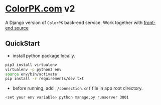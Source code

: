 # [ColorPK.com](https://www.colorpk.com) v2

A Django version of `ColorPK` back-end service. Work together with [front-end source](https://github.com/im6/vp2-ui)

## QuickStart

* install python package locally.

```sh
pip3 install virtualenv
virtualenv -p python3 env
source env/bin/activate
pip install -r requirements/dev.txt
```

* before running, add `./connection.cnf` file in app root directory.

```sh
<set your env variable> python manage.py runserver 3001
```
